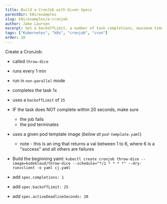 ```yaml
---
title: Build a CronJob with Given Specs
parentDir: k8s/examples
slug: k8s/examples/a-cronjob
author: Jake Laursen
excerpt: Set a backoffLimit, a number of task completions, maximum time to completion, and more
tags: ["Kubernetes", "k8s", "cronjob", "cron"]
order: 10
---
```


Create a CronJob:
- called `throw-dice`
- runs every 1 min
- run in `non-parallel` mode
- completes the task 1x
- uses a `backoffLimit` of `25`
- IF the task does NOT complete within 20 seconds, make sure
  - the job fails
  - the pod terminates
- uses a given pod template image (_below at `pod-template.yaml`_)
  - note - this is an img that returns a val between 1 to 6, where 6 is a "success" and all others are failures

- Build the beginning yaml:
`kubectl create cronjob throw-dice --image=kodekloud/throw-dice --schedule="*/1 * * * *" --dry-run=client -o yaml cj.yaml`
- add `spec.completions: 1`
- add `spec.backoffLimit: 25`
- add `spec.activeDeadlineSeconds: 20`